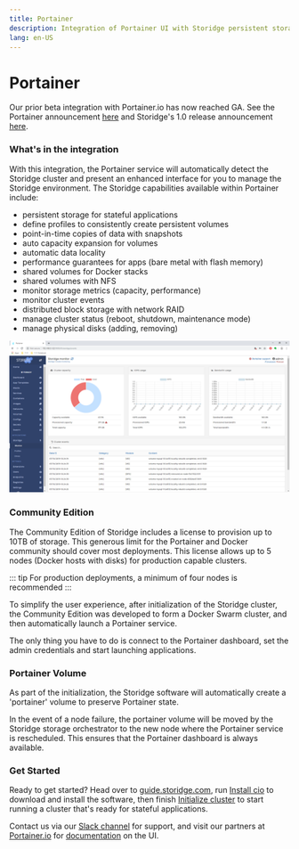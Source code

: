 ```yaml
---
title: Portainer
description: Integration of Portainer UI with Storidge persistent storage 
lang: en-US
---
```


# Portainer

Our prior beta integration with Portainer.io has now reached GA. See the Portainer announcement [here](https://www.portainer.io/2019/06/portainer-release-1-21-0/) and Storidge's 1.0 release announcement [here](https://storidge.com/blog/announcing-community-edition-1-0/).

<h3>What's in the integration</h3>

With this integration, the Portainer service will automatically detect the Storidge cluster and present an enhanced interface for you to manage the Storidge environment. The Storidge capabilities available within Portainer include:

- persistent storage for stateful applications
- define profiles to consistently create persistent volumes
- point-in-time copies of data with snapshots
- auto capacity expansion for volumes
- automatic data locality
- performance guarantees for apps (bare metal with flash memory)
- shared volumes for Docker stacks
- shared volumes with NFS
- monitor storage metrics (capacity, performance)
- monitor cluster events
- distributed block storage with network RAID
- manage cluster status (reboot, shutdown, maintenance mode)
- manage physical disks (adding, removing)

![portainer integration](../images/storidge-monitoring.png)

<h3>Community Edition</h3>

The Community Edition of Storidge includes a license to provision up to 10TB of storage. This generous limit for the Portainer and Docker community should cover most deployments. This license allows up to 5 nodes (Docker hosts with disks) for production capable clusters.

::: tip
For production deployments, a minimum of four nodes is recommended
:::

To simplify the user experience, after initialization of the Storidge cluster, the Community Edition was developed to form a Docker Swarm cluster, and then automatically launch a Portainer service.

The only thing you have to do is connect to the Portainer dashboard, set the admin credentials and start launching applications.

<h3>Portainer Volume</h3>

As part of the initialization, the Storidge software will automatically create a 'portainer' volume to preserve Portainer state.

In the event of a node failure, the portainer volume will be moved by the Storidge storage orchestrator to the new node where the Portainer service is rescheduled. This ensures that the Portainer dashboard is always available.

<h3>Get Started</h3>

Ready to get started? Head over to [guide.storidge.com](https://guide.storidge.com/), run [Install cio](https://guide.storidge.com/getting_started/install.html) to download and install the software, then finish [Initialize cluster](https://guide.storidge.com/getting_started/initialize.html) to start running a cluster that's ready for stateful applications.

Contact us via our [Slack channel](http://storidge.com/join-cio-slack/) for support, and visit our partners at [Portainer.io](https://www.portainer.io/) for [documentation](https://portainer.readthedocs.io/en/stable/) on the UI.
